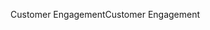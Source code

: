 <span data-ttu-id="c95cf-101">Customer Engagement</span><span class="sxs-lookup"><span data-stu-id="c95cf-101">Customer Engagement</span></span>
